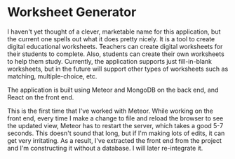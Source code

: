 # Worksheet Generator

I haven't yet thought of a clever, marketable name for this application, but the current one spells out what it does pretty nicely. It is a tool to create digital educational worksheets. Teachers can create digital worksheets for their students to complete. Also, students can create their own worksheets to help them study. Currently, the application supports just fill-in-blank worksheets, but in the future will support other types of worksheets such as matching, multiple-choice, etc.

The application is built using Meteor and MongoDB on the back end, and React on the front end. 

This is the first time that I've worked with Meteor. While working on the front end, every time I make a change to file and reload the browser to see the updated view, Meteor has to restart the server, which takes a good 5-7 seconds. This doesn't sound that long, but if I'm making lots of edits, it can get very irritating. As a result, I've extracted the front end from the project and I'm constructing it without a database. I will later re-integrate it.
